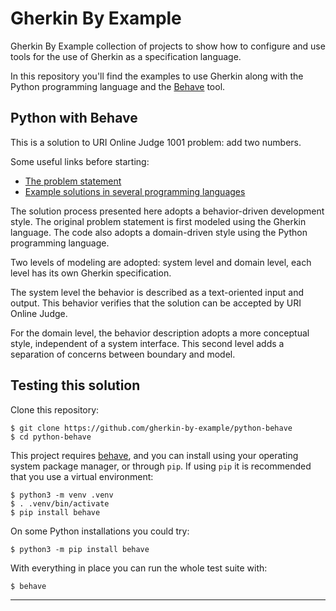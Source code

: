 Gherkin By Example
==================

Gherkin By Example collection of projects to show how to configure and use tools
for the use of Gherkin as a specification language.

In this repository you'll find the examples to use Gherkin along
with the Python programming language and the [Behave] tool.


Python with Behave
------------------

This is a solution to URI Online Judge 1001 problem: add two numbers.

Some useful links before starting:
* [The problem statement](https://www.beecrowd.com.br/judge/en/problems/view/1001)
* [Example solutions in several programming languages](https://www.beegcrowd.com.br/judge/pt/faqs/about/examples)

The solution process presented here adopts a behavior-driven
development style. The original problem statement is first modeled
using the Gherkin language. The code also adopts a domain-driven
style using the Python programming language.

Two levels of modeling are adopted: system level and domain level,
each level has its own Gherkin specification.

The system level the behavior is described as a text-oriented input
and output. This behavior verifies that the solution can be accepted
by URI Online Judge.

For the domain level, the behavior description adopts a more conceptual
style, independent of a system interface. This second level adds a
separation of concerns between boundary and model.


Testing this solution
---------------------

Clone this repository:

```
$ git clone https://github.com/gherkin-by-example/python-behave
$ cd python-behave
```

This project requires [behave], and you can install using your
operating system package manager, or through `pip`. If using `pip`
it is recommended that you use a virtual environment:

```
$ python3 -m venv .venv
$ . .venv/bin/activate
$ pip install behave
```
On some Python installations you could try:

```
$ python3 -m pip install behave
```

With everything in place you can run the whole test suite with:

```
$ behave
```

---
[behave]: https://behave.readthedocs.io
